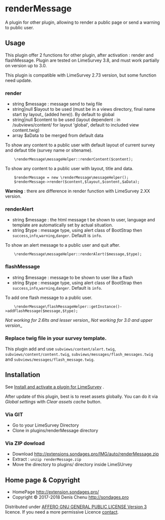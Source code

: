 renderMessage
=============

A plugin for other plugin, allowing to render a public page or send a warning to public user.

## Usage

This plugin offer 2 functions for other plugin, after activation : render and flashMessage.
Plugin are tested on LimeSurvey 3.8, and must work partially on version up to 3.0.

This plugin is compatible with LimeSurvey 2.73 version, but some function need update.

### render
- string $message : message send to twig file
- string|null $layout to be used (must be in a views directory, final name start by layout_ (added here)). By default to global
- string|null $content to be used (layout dependent : in /subviews/content/ for layout 'global', default to included view content.twig) 
- array $aData to be merged from default data

To show any content to a public user with default layout of current survey and defaut title (survey name or sitename).
````
    \renderMessage\messageHelper::renderContent($content);
````

To show any content to a public user with layout, title and data.
````
    $renderMessage = new \renderMessage\messageHelper();
    $renderMessage->render($content,$layout,$content,$aData);
````
**Warning** : there are difference in render function with LimeSurvey 2.XX version.

### renderAlert
- string $message : the html message t be shown to user, language and template are automatically set by actual situation.
- string $type : message type, using alert class of BootStrap then `success`,`info`,`warning`,`danger`. Default is `info`.

To show an alert message to a public user and quit after.
````
    \renderMessage\messageHelper::renderAlert($message,$type);
````

### flashMessage
- string $message : message to be shown to user like a flash
- string $type : message type, using alert class of BootStrap then `success`,`info`,`warning`,`danger`. Default is `info`.

To add one flash message to a public user.
````
    \renderMessage\flashMessageHelper::getInstance()->addFlashMessage($message,$type);
````
_Not working for 2.6lts and lesser version__
_Not working for 3.0 and upper version__

### Replace twig file in your survey template.

This plugin add and use `subviews/content/alert.twig`, `subviews/content/content.twig`, `subviews/messages/flash_messages.twig` and `subviews/messages/flash_message.twig`.

## Installation

See [Install and activate a plugin for LimeSurvey](http://extensions.sondages.pro/install-and-activate-a-plugin-for-limesurvey.html) .

After update of this plugin, best is to reset assets globally. You can do it via _Global settings_ with _Clear assets cache_ button.

### Via GIT
- Go to your LimeSurvey Directory
- Clone in plugins/renderMessage directory

### Via ZIP dowload
- Download <http://extensions.sondages.pro/IMG/auto/renderMessage.zip>
- Extract : `unzip renderMessage.zip`
- Move the directory to plugins/ directory inside LimeSUrvey

## Home page & Copyright
- HomePage <http://extension.sondages.pro/>
- Copyright © 2017-2018 Denis Chenu <http://sondages.pro>

Distributed under [AFFERO GNU GENERAL PUBLIC LICENSE Version 3](http://www.gnu.org/licenses/agpl.txt) licence.
If you need a more permissive Licence [contact](http://extensions.sondages.pro/about/contact.html).
